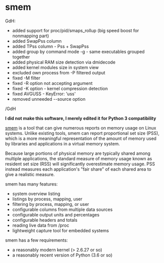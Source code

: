 # smem

GdH:

 * added support for proc/pid/smaps_rollup (big speed boost for nonmapping part)
 * added SwapPss column
 * added TPss column - Pss + SwapPss
 * added group by command mode -g - same executables grouped together
 * added physical RAM size detection via dmidecode
 * added kernel modules size in system view
 * excluded own process from -P filtered output
 * fixed -M filter
 * fixed -R option not accepting argument
 * fixed -K option - kernel compression detection
 * fixed AVGUSS - KeyError: 'uss'
 * removed unneeded --source option

/GdH

**I did not make this software, I merely edited it for Python 3 compatibility**

[smem](http://www.selenic.com/smem/) is a tool that can give numerous reports on memory usage on Linux systems. Unlike existing tools, smem can report proportional set size (PSS), which is a more meaningful representation of the amount of memory used by libraries and applications in a virtual memory system.

Because large portions of physical memory are typically shared among multiple applications, the standard measure of memory usage known as resident set size (RSS) will significantly overestimate memory usage. PSS instead measures each application's "fair share" of each shared area to give a realistic measure.

smem has many features:

 * system overview listing
 * listings by process, mapping, user
 * filtering by process, mapping, or user
 * configurable columns from multiple data sources
 * configurable output units and percentages
 * configurable headers and totals
 * reading live data from /proc
 * lightweight capture tool for embedded systems

smem has a few requirements:

 * a reasonably modern kernel (> 2.6.27 or so)
 * a reasonably recent version of Python (3.6 or so)
